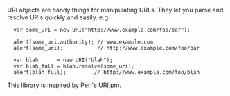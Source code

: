 URI objects are handy things for manipulating URLs.  They let you parse and resolve URIs quickly and easily.  e.g.

```
  var some_uri = new URI("http://www.example.com/foo/bar");

  alert(some_uri.authority); // www.example.com
  alert(some_uri);           // http://www.example.com/foo/bar

  var blah      = new URI("blah");
  var blah_full = blah.resolve(some_uri);
  alert(blah_full);         // http://www.example.com/foo/blah
```

This library is inspired by Perl's URI.pm.